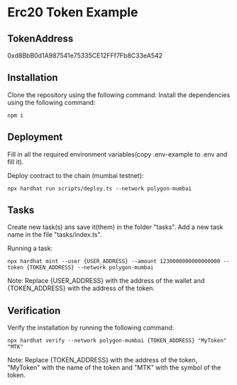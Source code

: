 # Erc20 Token Example

## TokenAddress
0xd8BbB0d1A987541e75335CE12FFf7Fb8C33eA542

## Installation
Clone the repository using the following command:
Install the dependencies using the following command:
```
npm i
```

## Deployment

Fill in all the required environment variables(copy .env-example to .env and fill it). 

Deploy contract to the chain (mumbai testnet):
```
npx hardhat run scripts/deploy.ts --network polygon-mumbai
```

## Tasks
Create new task(s) ans save it(them) in the folder "tasks". Add a new task name in the file "tasks/index.ts".

Running a task:
```
npx hardhat mint --user {USER_ADDRESS} --amount 1230000000000000000 --token {TOKEN_ADDRESS} --network polygon-mumbai
```
Note: Replace {USER_ADDRESS} with the address of the wallet and  {TOKEN_ADDRESS} with the address of the token.

## Verification
Verify the installation by running the following command:
```
npx hardhat verify --network polygon-mumbai {TOKEN_ADDRESS} "MyToken" "MTK"
```
Note: Replace {TOKEN_ADDRESS} with the address of the token, "MyToken" with the name of the token and "MTK" with the symbol of the token.